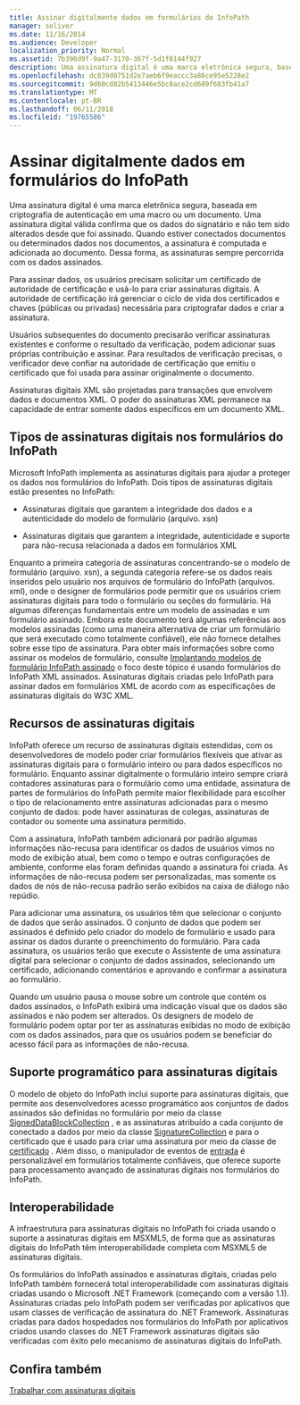 ```yaml
---
title: Assinar digitalmente dados em formulários do InfoPath
manager: soliver
ms.date: 11/16/2014
ms.audience: Developer
localization_priority: Normal
ms.assetid: 7b396d9f-9a47-3170-367f-5d1f0144f927
description: Uma assinatura digital é uma marca eletrônica segura, baseada em criptografia de autenticação em uma macro ou um documento. Uma assinatura digital válida confirma que os dados do signatário e não tem sido alterados desde que foi assinado. Quando estiver conectados documentos ou determinados dados nos documentos, a assinatura é computada e adicionada ao documento. Dessa forma, as assinaturas sempre percorrida com os dados assinados.
ms.openlocfilehash: dc839d0751d2e7aeb6f9eaccc3a86ce95e5228e2
ms.sourcegitcommit: 9d60cd82b5413446e5bc8ace2cd689f683fb41a7
ms.translationtype: MT
ms.contentlocale: pt-BR
ms.lasthandoff: 06/11/2018
ms.locfileid: "19765586"
---
```

# <a name="digitally-signing-data-in-infopath-forms"></a>Assinar digitalmente dados em formulários do InfoPath

Uma assinatura digital é uma marca eletrônica segura, baseada em criptografia de autenticação em uma macro ou um documento. Uma assinatura digital válida confirma que os dados do signatário e não tem sido alterados desde que foi assinado. Quando estiver conectados documentos ou determinados dados nos documentos, a assinatura é computada e adicionada ao documento. Dessa forma, as assinaturas sempre percorrida com os dados assinados.
  
Para assinar dados, os usuários precisam solicitar um certificado de autoridade de certificação e usá-lo para criar assinaturas digitais. A autoridade de certificação irá gerenciar o ciclo de vida dos certificados e chaves (públicas ou privadas) necessária para criptografar dados e criar a assinatura.
  
Usuários subsequentes do documento precisarão verificar assinaturas existentes e conforme o resultado da verificação, podem adicionar suas próprias contribuição e assinar. Para resultados de verificação precisas, o verificador deve confiar na autoridade de certificação que emitiu o certificado que foi usada para assinar originalmente o documento.
  
Assinaturas digitais XML são projetadas para transações que envolvem dados e documentos XML. O poder do assinaturas XML permanece na capacidade de entrar somente dados específicos em um documento XML.
  
## <a name="types-of-digital-signatures-in-infopath-forms"></a>Tipos de assinaturas digitais nos formulários do InfoPath

Microsoft InfoPath implementa as assinaturas digitais para ajudar a proteger os dados nos formulários do InfoPath. Dois tipos de assinaturas digitais estão presentes no InfoPath:
  
- Assinaturas digitais que garantem a integridade dos dados e a autenticidade do modelo de formulário (arquivo. xsn)
    
- Assinaturas digitais que garantem a integridade, autenticidade e suporte para não-recusa relacionada a dados em formulários XML
    
Enquanto a primeira categoria de assinaturas concentrando-se o modelo de formulário (arquivo. xsn), a segunda categoria refere-se os dados reais inseridos pelo usuário nos arquivos de formulário do InfoPath (arquivos. xml), onde o designer de formulários pode permitir que os usuários criem assinaturas digitais para todo o formulário ou seções do formulário. Há algumas diferenças fundamentais entre um modelo de assinadas e um formulário assinado. Embora este documento terá algumas referências aos modelos assinadas (como uma maneira alternativa de criar um formulário que será executado como totalmente confiável), ele não fornece detalhes sobre esse tipo de assinatura. Para obter mais informações sobre como assinar os modelos de formulário, consulte [Implantando modelos de formulário InfoPath assinado](deploying-signed-infopath-form-templates.md) o foco deste tópico é usando formulários do InfoPath XML assinados. Assinaturas digitais criadas pelo InfoPath para assinar dados em formulários XML de acordo com as especificações de assinaturas digitais do W3C XML. 
  
## <a name="digital-signatures-features"></a>Recursos de assinaturas digitais

InfoPath oferece um recurso de assinaturas digitais estendidas, com os desenvolvedores de modelo poder criar formulários flexíveis que ativar as assinaturas digitais para o formulário inteiro ou para dados específicos no formulário. Enquanto assinar digitalmente o formulário inteiro sempre criará contadores assinaturas para o formulário como uma entidade, assinatura de partes de formulários do InfoPath permite maior flexibilidade para escolher o tipo de relacionamento entre assinaturas adicionadas para o mesmo conjunto de dados: pode haver assinaturas de colegas, assinaturas de contador ou somente uma assinatura permitido.
  
Com a assinatura, InfoPath também adicionará por padrão algumas informações não-recusa para identificar os dados de usuários vimos no modo de exibição atual, bem como o tempo e outras configurações de ambiente, conforme elas foram definidas quando a assinatura foi criada. As informações de não-recusa podem ser personalizadas, mas somente os dados de nós de não-recusa padrão serão exibidos na caixa de diálogo não repúdio.
  
Para adicionar uma assinatura, os usuários têm que selecionar o conjunto de dados que serão assinados. O conjunto de dados que podem ser assinados é definido pelo criador do modelo de formulário e usado para assinar os dados durante o preenchimento do formulário. Para cada assinatura, os usuários terão que execute o Assistente de uma assinatura digital para selecionar o conjunto de dados assinados, selecionando um certificado, adicionando comentários e aprovando e confirmar a assinatura ao formulário.
  
Quando um usuário pausa o mouse sobre um controle que contém os dados assinados, o InfoPath exibirá uma indicação visual que os dados são assinados e não podem ser alterados. Os designers de modelo de formulário podem optar por ter as assinaturas exibidas no modo de exibição com os dados assinados, para que os usuários podem se beneficiar do acesso fácil para as informações de não-recusa.
  
## <a name="programmatic-support-for-digital-signatures"></a>Suporte programático para assinaturas digitais

O modelo de objeto do InfoPath inclui suporte para assinaturas digitais, que permite aos desenvolvedores acesso programático aos conjuntos de dados assinados são definidas no formulário por meio da classe [SignedDataBlockCollection](https://msdn.microsoft.com/library/Microsoft.Office.InfoPath.SignedDataBlockCollection.aspx) , e as assinaturas atribuído a cada conjunto de conectado a dados por meio da classe [SignatureCollection](https://msdn.microsoft.com/library/Microsoft.Office.InfoPath.SignatureCollection.aspx) e para o certificado que é usado para criar uma assinatura por meio da classe de [certificado](https://msdn.microsoft.com/library/Microsoft.Office.InfoPath.Certificate.aspx) . Além disso, o manipulador de eventos de [entrada](https://msdn.microsoft.com/library/Microsoft.Office.InfoPath.FormEvents.Sign.aspx) é personalizável em formulários totalmente confiáveis, que oferece suporte para processamento avançado de assinaturas digitais nos formulários do InfoPath. 
  
## <a name="interoperability"></a>Interoperabilidade

A infraestrutura para assinaturas digitais no InfoPath foi criada usando o suporte a assinaturas digitais em MSXML5, de forma que as assinaturas digitais do InfoPath têm interoperabilidade completa com MSXML5 de assinaturas digitais.
  
Os formulários do InfoPath assinados e assinaturas digitais, criadas pelo InfoPath também fornecerá total interoperabilidade com assinaturas digitais criadas usando o Microsoft .NET Framework (começando com a versão 1.1). Assinaturas criadas pelo InfoPath podem ser verificadas por aplicativos que usam classes de verificação de assinatura do .NET Framework. Assinaturas criadas para dados hospedados nos formulários do InfoPath por aplicativos criados usando classes do .NET Framework assinaturas digitais são verificadas com êxito pelo mecanismo de assinaturas digitais do InfoPath.
  
## <a name="see-also"></a>Confira também



[Trabalhar com assinaturas digitais](how-to-work-with-digital-signatures.md)

